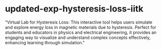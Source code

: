 # updated-exp-hysteresis-loss-iitk
"Virtual Lab for Hysteresis Loss: This interactive tool helps users simulate and explore energy loss in magnetic materials due to hysteresis. Perfect for students and educators in physics and electrical engineering, it provides an engaging way to visualize and understand complex concepts effectively, enhancing learning through simulation."
